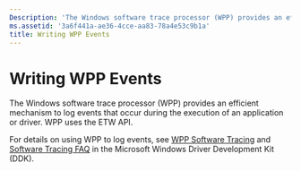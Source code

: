 ```yaml
---
Description: 'The Windows software trace processor (WPP) provides an efficient mechanism to log events that occur during the execution of an application or driver. WPP uses the ETW API.'
ms.assetid: '3a6f441a-ae36-4cce-aa83-78a4e53c9b1a'
title: Writing WPP Events
---
```


# Writing WPP Events

The Windows software trace processor (WPP) provides an efficient mechanism to log events that occur during the execution of an application or driver. WPP uses the ETW API.

For details on using WPP to log events, see [WPP Software Tracing](devtest.wpp_software_tracing) and [Software Tracing FAQ](devtest.software_tracing_faq) in the Microsoft Windows Driver Development Kit (DDK).

 

 



